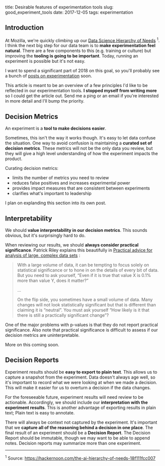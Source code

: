 title: Desirable features of experimentation tools
slug: good_experiment_tools
date: 2017-12-05
tags: experimentation


## Introduction

At Mozilla,
we're quickly climbing up our
[Data Science Hierarchy of Needs](https://cdn-images-1.medium.com/max/1600/1*7IMev5xslc9FLxr9hHhpFw.png)
<sup>1</sup>.
I think the next big step for our data team
is to **make experimentation feel natural**.
There are a few components to this (e.g. training or culture)
but improving the **tooling is going to be important**.
Today, running an experiment is possible but it's not easy.

I want to spend a significant part of 2018 on this goal,
so you'll probably see a bunch of
[posts on experimentation](/tag/experimentation.html)
soon.

This article is meant to be an overview of
a few principles I'd like to be reflected in our experimentation tools.
**I stopped myself from writing more** so I could get the article out.
Send me a ping or an email if you're interested in more detail
and I'll bump the priority.

## Decision Metrics

An experiment is a **tool to make decisions easier**.

Sometimes, this isn't the way it works though.
It's easy to let data confuse the situation.
One way to avoid confusion is maintaining a **curated set of decision metrics**.
These metrics will not be the only data you review,
but they will give a high level understanding of how the experiment impacts the product.

Curating decision metrics:

* limits the number of metrics you need to review
* reduces false positives and increases experimental power
* provides impact measures that are consistent between experiments
* clarifies what's important to leadership

I plan on explanding this section into its own post.

<!---
TODO: Post on curating decision metrics

Comment on the above bullets and how to use supplementary metrics.
E.g. maybe URIs is neutral, but your custom metric shows big changes. That's fine
-->

## Interpretability

We should **value interpretability in our decision metrics**.
This sounds obvious, but it's surprisingly hard to do.

When reviewing our results, we should **always consider practical significance**.
Patrick Riley explains this beautifully in
[Practical advice for analysis of large, complex data sets](http://www.unofficialgoogledatascience.com/2016/10/practical-advice-for-analysis-of-large.html)
:

>  With a large volume of data,
>  it can be tempting to focus solely on statistical significance
>  or to hone in on the details of every bit of data.
>  But you need to ask yourself,
>  “Even if it is true that value X is 0.1% more than value Y, does it matter?”
>
>  ...
>
>  On the flip side, you sometimes have a small volume of data.
>  Many changes will not look statistically significant but that is different than claiming it is “neutral”.
>  You must ask yourself 
>  “How likely is it that there is still a practically significant change”? 

One of the major problems with p-values
is that they do not report practical significance.
Also note that practical significance is difficult to assess
if our decision metrics are uninterpretable.

More on this coming soon.
<!---
TODO: Post: We should probably step away from histograms for this reason. 
-->

## Decision Reports

Experiment results should be **easy to export to plain text**.
This allows us to capture a snapshot from the experiment.
Data doesn't always age well,
so it's important to record what we were looking at when we made a decision.
This will make it easier for us to overturn a decision if the data changes.

For the foreseeable future,
experiment results will need review to be actionable.
Accordingly, we should include our
**interpretation with the experiment results**.
This is another advantage of exporting results in plain text;
Plain text is easy to annotate.

There will always be context not captured by the experiment.
It's important that we 
**capture all of the reasoning behind a decision in one place**.
The final result of an experiment should be a **Decision Report**.
The Decision Report should be immutable,
though we may want to be able to append notes.
Decision reports may summarize more than one experiment.

<!---
TODO: post Experimental decisions should be consistent

We need to look at a consistent set of metrics.

E.g. the launch/unlaunch loop.

Not included here because it's more of a culture thing
when looked at as an addition to these changes.
-->
---

<sup>1</sup> Source: https://hackernoon.com/the-ai-hierarchy-of-needs-18f111fcc007

